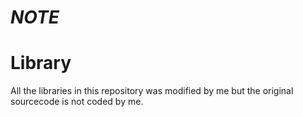 # ***NOTE*** 

Library
=
All the libraries in this repository was modified by me but the original sourcecode is not coded by me. 
